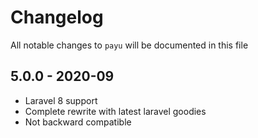 # Changelog

All notable changes to `payu` will be documented in this file

## 5.0.0 - 2020-09
- Laravel 8 support
- Complete rewrite with latest laravel goodies
- Not backward compatible
